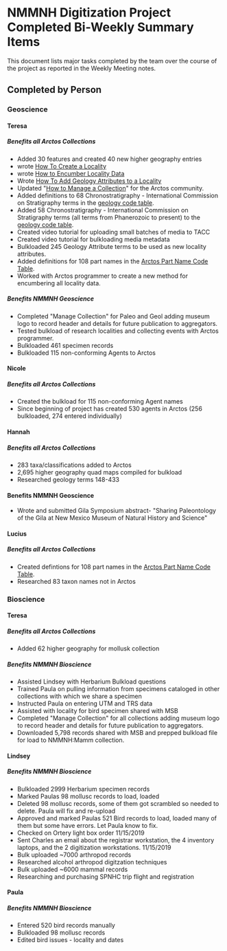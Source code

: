# NMMNH Digitization Project Completed Bi-Weekly Summary Items

This document lists major tasks completed by the team over the course of the project as reported in the Weekly Meeting notes.

## Completed by Person

### Geoscience

#### Teresa
##### Benefits all Arctos Collections
 - Added 30 features and created 40 new higher geography entries
 - wrote [How To Create a Locality](http://handbook.arctosdb.org/how_to/How-to-Create-a-Locality.html)
 - wrote [How to Encumber Locality Data](http://handbook.arctosdb.org/how_to/How-to-Encumber-Locality.html)
 - Wrote [How To Add Geology Attributes to a Locality](http://handbook.arctosdb.org/how_to/How-to-Add-Geology-Attributes-to-a-Locality.html)
 - Updated "[How to Manage a Collection](http://handbook.arctosdb.org/how_to/How-to-Manage-a-Collection-in-Arctos.html)" for the Arctos community.
 - Added definitions to 68 Chronostratigraphy - International Commission on Stratigraphy terms in the [geology code table](http://arctos.database.museum/info/ctDocumentation.cfm?table=CTGEOLOGY_ATTRIBUTE).
 - Added 58 Chronostratigraphy - International Commission on Stratigraphy terms (all terms from Phanerozoic to present) to the [geology code table](http://arctos.database.museum/info/ctDocumentation.cfm?table=CTGEOLOGY_ATTRIBUTE).
 - Created video tutorial for uploading small batches of media to TACC
 - Created video tutorial for bulkloading media metadata
 - Bulkloaded 245 Geology Attribute terms to be used as new locality attributes.
 - Added definitions for 108 part names in the <a href="https://arctos.database.museum/info/ctDocumentation.cfm?table=CTSPECIMEN_PART_NAME">Arctos Part Name Code Table<a/>.
 - Worked with Arctos programmer to create a new method for encumbering all locality data.
   
##### Benefits NMMNH Geoscience
 - Completed "Manage Collection" for Paleo and Geol adding museum logo to record header and details for future publication to aggregators.
 - Tested bulkload of research localities and collecting events with Arctos programmer.
 - Bulkloaded 461 specimen records
 - Bulkloaded 115 non-conforming Agents to Arctos
 
#### Nicole
##### Benefits all Arctos Collections
 - Created the bulkload for 115 non-conforming Agent names
 - Since beginning of project has created 530 agents in Arctos (256 bulkloaded, 274 entered individually)
 

#### Hannah
##### Benefits all Arctos Collections
 - 283 taxa/classifications added to Arctos
 - 2,695 higher geography quad maps compiled for bulkload
 - Researched geology terms 148-433
 
#### Benefits NMMNH Geoscience
- Wrote and submitted Gila Symposium abstract- "Sharing Paleontology of the Gila at New Mexico Museum of Natural History and Science"

#### Lucius
##### Benefits all Arctos Collections
- Created defintions for 108 part names in the <a href="https://arctos.database.museum/info/ctDocumentation.cfm?table=CTSPECIMEN_PART_NAME">Arctos Part Name Code Table<a/>.
- Researched 83 taxon names not in Arctos
 
### Bioscience
#### Teresa
##### Benefits all Arctos Collections
 - Added 62 higher geography for mollusk collection
 
##### Benefits NMMNH Bioscience
 - Assisted Lindsey with Herbarium Bulkload questions
 - Trained Paula on pulling information from specimens cataloged in other collections with which we share a specimen
 - Instructed Paula on entering UTM and TRS data
 - Assisted with locality for bird specimen shared with MSB
 - Completed "Manage Collection" for all collections adding museum logo to record header and details for future publication to aggregators.
 - Downloaded 5,798 records shared with MSB and prepped bulkload file for load to NMMNH:Mamm collection.
 
#### Lindsey
##### Benefits NMMNH Bioscience
 - Bulkloaded 2999 Herbarium specimen records
 - Marked Paulas 98 mollusc records to load, loaded
 - Deleted 98 mollusc records, some of them got scrambled so needed to delete. Paula will fix and re-upload
 - Approved and marked Paulas 521 Bird records to load, loaded many of them but some have errors. Let Paula know to fix.
 - Checked on Ortery light box order 11/15/2019
 - Sent Charles an email about the registrar workstation, the 4 inventory laptops, and the 2 digitization workstations. 11/15/2019
 - Bulk uploaded ~7000 arthropod records
 - Researched alcohol arthropod digitzation techniques
 - Bulk uploaded ~6000 mammal records
 - Researching and purchasing SPNHC trip flight and registration

#### Paula
##### Benefits NMMNH Bioscience
 - Entered 520 bird records manually
 - Bulkloaded 98 mollusc records
 - Edited bird issues - locality and dates
 
